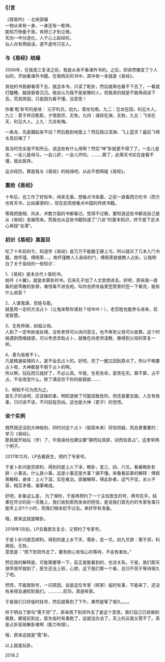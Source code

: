 ###  引言
《观易吟》 - 北宋邵雍  
一物从来有一身，一身还有一乾坤。  
能知万物备于我，肯把三才别立根。  
天向一中分造化，人于心上起经纶。  
仙人亦有两般话，道不虚传只在人。  


### 与《易经》结缘  

2006年，在我高三复读之前，我是从来不看课外书的。之后，却突然像变了个人似的，开始看课外书籍。在我购买的书中，其中有一本就是《易经》。  

其他的书我都看得下去，就这本书，只读了乾卦，然后就再也看不下去了。一看就打瞌睡，脑袋昏昏沉沉。我自认为我不是偷懒的人，但我真的就是不能再阅读下去。究其原因，只是因为看不懂，没意思！  

你看‘乾’卦写的是啥： 元亨利贞。初九，潜龙勿用。九二：见龙在田，利见大人。九三：君子终日乾乾，夕惕若厉，无咎。九四：或跃在渊，无咎。九五：飞龙在天，利见大人。上九：亢龙有悔。  

一条龙，先是藏起来不动？然后跑到地面上？然后跳过深渊、飞上蓝天？最后飞得太高后悔了？  

我当时完全是不知所云，说这些有什么用啊？然后“坤”卦就更不得了了。一会儿是龙，一会儿是母马，一会儿好，一会儿坏的。.........算了，此等天书实在是看不懂，就此放弃。  

这点经历，算是我与《易经》的结缘吧。从此不想再碰《易经》。  

### 重拾《易经》  

十年后，也工作了好些年，闲来无事。想看点书来着，之前一直看西方的书（西方也有天书，比如康德的），现在反而想看点中国的传统书籍。  

等我把面相、风水、术数方面的书都看过。觉得不过瘾，要知道这些书都说自己是从《易经》发展而来。而我也从这些书籍知道了“八卦”的基本知识，终于是下定决心再探“龙潭”。   

### 初识《易经》真面目  

吃了十年前的亏，知道学《易经》是万万不能霸王硬上弓。所以就买了几本入门书籍，南怀瑾、傅佩荣....。南怀瑾教人入易经的门，傅佩荣直接教人占卦。让我明白了关于易经的一些知识：  

1、《易经》是本古代卜筮的书。  
抛开《十翼》，就是本算卦的书。后来孔子加了人文思想进去。好吧，原来我一直看的是零散的卦辞，难怪看不进去呢。叫你去把寺庙里签筒里的签一下看完，能有什么收获？  

2、人谋鬼谋，百姓与能。  
就是用一定的方法占卜（让鬼来帮你谋划？哇咔咔！），老百姓也能参与进来，启发智慧。  

3、无有师保，如临父母。  
人到了一定年龄或处境，没有老师可以询问意见，也不再有父母可以依靠。这个时候遇到困难疑惑，可以考虑求助占卜，就像在向老师请教，像得到父母的答复一样。
  
4、善为易者不卜。  
凡是精通易理的人，是不会去占卜的。好吧，兜了一圈又回到原点了。所以干嘛要占卜呢，大神都是不屑于占卜的啊。  
所以啊，玩玩而已就好了，不必认真。毕竟，生死有命，富贵在天。算不算，占不占，不会改变什么。除了满足你下你的偷窥欲........  
 
5、明知不可为而为之。  
是孔子的话吧，应该做的事，明知道做了可能招致危险，但还是要去做。人生有些事，只问该不该，不问前程吉凶。这也是大神（君子）的觉悟。  

### 说个实例  

既然我还没到大神级别，同时对这个占卜（偷窥未来）将信将疑，而且更重要的：学习《易经》。  
那我就开始玩（学）了，毕竟易经也建议要“静而玩其辞，动而验其占”。这里举两个例子。  

2017年12月，LP去看医生，预约了专家号。  

于是卜卦问是否顺利，得到的是上火下泽，睽卦，变三、四、六爻。看看睽卦卦辞：小事吉。什么是小事，这是小事还是大事？搞不懂。来看看前辈的解释：傅佩荣解释，身体：上火下湿，实在难治。邵雍解释，得此卦者，运气不佳，水火不容，相互矛盾，诸事难成。  

好吧，卦象这么差， 为了保险，于是再预约了一个主任医生的号，两号在手。结果在开诊的前一天晚上，我们收到医院发来的短信，是说我们首先约的专家有事只能早上诊1个小时，而我们根本赶不过去。幸好早有准备。  

哦，原来这就是睽卦。  

2018年1月初，LP去看医生复诊，又预约了专家号。  

于是卜卦问是否顺利，得到的是上水下天，需卦，变一爻。初九爻辞：需于郊，利用恒，无咎。  
意思是：“雨下到郊外去了，要有耐心有恒心的等待，不会有害处。”  

然后我的解释是，可能需要等一下，反正是能看到的，也没关系。于是，我们那天很早很早就到了，医生还没上班，心想，这下我们第一个看，总归不至于等待很久了吧。  

然而，不能取到号，一问原因，说是这位专家（砖家）临时有事，不能来了，还没有来得及通知到我们。............尼玛，真是砖家。  

于是我们只好临时挂号，然后就等到了下午。果然是等了很久。。。。  

终于明白了那句“需于郊”了，原来雨下到郊外去了是这个意思。我们自己已经做到极致，都提前到达，医生临时有事跑了，这就没办法了，天上的云我又管不了。真是占卦容易解卦难啊（能力有限）。  

哦，原来这就是“需”卦。  

以上就是玩卦。  

2018.2
